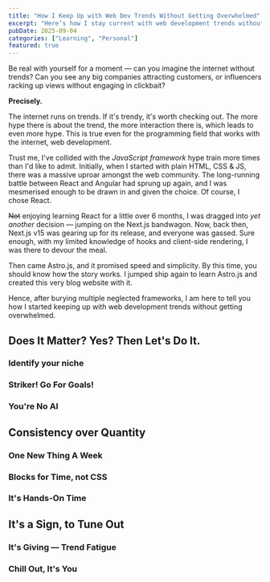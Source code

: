 ```yaml
---
title: "How I Keep Up with Web Dev Trends Without Getting Overwhelmed"
excerpt: "Here’s how I stay current with web development trends without burning out or chasing every shiny new tool."
pubDate: 2025-09-04
categories: ["Learning", "Personal"]
featured: true
---
```


Be real with yourself for a moment — can you imagine the internet without trends? Can you see any big companies attracting customers, or influencers racking up views without engaging in clickbait?

**Precisely.**

The internet runs on trends. If it's trendy, it's worth checking out. The more hype there is about the trend, the more interaction there is, which leads to even more hype. This is true even for the programming field that works with the internet, web development.

Trust me, I've collided with the *JavaScript framework* hype train more times than I'd like to admit. Initially, when I started with plain HTML, CSS & JS, there was a massive uproar amongst the web community. The long-running battle between React and Angular had sprung up again, and I was mesmerised enough to be drawn in and given the choice. Of course, I chose React.

~~Not~~ enjoying learning React for a little over 6 months, I was dragged into *yet another* decision — jumping on the Next.js bandwagon. Now, back then, Next.js v15 was gearing up for its release, and everyone was gassed. Sure enough, with my limited knowledge of hooks and client-side rendering, I was there to devour the meal.

Then came Astro.js, and it promised speed and simplicity. By this time, you should know how the story works. I jumped ship again to learn Astro.js and created this very blog website with it.

Hence, after burying multiple neglected frameworks, I am here to tell you how I started keeping up with web development trends without getting overwhelmed.

## Does It Matter? Yes? Then Let's Do It.

### Identify your niche

### Striker! Go For Goals!

### You're No AI

## Consistency over Quantity

### One New Thing A Week

### Blocks for Time, not CSS

### It's Hands-On Time

## It's a Sign, to Tune Out

### It's Giving — Trend Fatigue

### Chill Out, It's You

